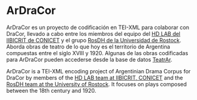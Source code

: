 # ArDraCor

ArDraCor es un proyecto de codificación en TEI-XML para colaborar con DraCor, llevado a cabo entre los miembros del equipo del [HD LAB del IIBICRIT de CONICET](https://github.com/hdlabconicet) y el grupo [RosDH de la Universidad de Rostock](https://www.germanistik.uni-rostock.de/en/forschung/digital-humanities/rosdh/). Aborda obras de teatro de lo que hoy es el territorio de Argentina compuestas entre el siglo XVIII y 1920. Algunas de las obras codificadas para ArDraCor pueden accederse desde la base de datos [TeatrAr](https://hdlab.space/teatrar/).

ArDraCor is a TEI-XML encoding project of Argentinian Drama Corpus for DraCor by members of the [HD LAB team at IIBICRIT, CONICET](https://github.com/hdlabconicet) and the [RosDH team at the University of Rostock](https://www.germanistik.uni-rostock.de/en/forschung/digital-humanities/rosdh/). It focuses on plays composed between the 18th century and 1920.

<!--- Please adjust [corpus.xml](corpus.xml):
  - edit the `<projectDesc>`
  - edit the `<revisionDesc>` to reflect the current date and status --->
